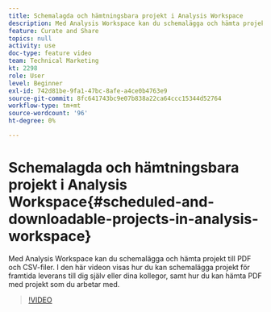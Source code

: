 ```yaml
---
title: Schemalagda och hämtningsbara projekt i Analysis Workspace
description: Med Analysis Workspace kan du schemalägga och hämta projekt till PDF och CSV-filer. I den här videon visas hur du kan schemalägga projekt för framtida leverans till dig själv eller dina kollegor, samt hur du kan hämta PDF med projekt som du arbetar med.
feature: Curate and Share
topics: null
activity: use
doc-type: feature video
team: Technical Marketing
kt: 2298
role: User
level: Beginner
exl-id: 742d81be-9fa1-47bc-8afe-a4ce0b4763e9
source-git-commit: 8fc641743bc9e07b838a22ca64ccc15344d52764
workflow-type: tm+mt
source-wordcount: '96'
ht-degree: 0%

---
```


# Schemalagda och hämtningsbara projekt i Analysis Workspace{#scheduled-and-downloadable-projects-in-analysis-workspace}

Med Analysis Workspace kan du schemalägga och hämta projekt till PDF och CSV-filer. I den här videon visas hur du kan schemalägga projekt för framtida leverans till dig själv eller dina kollegor, samt hur du kan hämta PDF med projekt som du arbetar med.

>[!VIDEO](https://video.tv.adobe.com/v/24709/?quality=12&learn=on)
